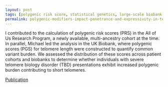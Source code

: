 ```yaml
---
layout: post
tags: [polygenic risk score, statistical genetics, large-scale biobank populations, incomplete penetrance, variable expressivity, manuscript editing]
permalink: polygenic-modifiers-impact-penetrance-and-expressivity-in-telomere-biology-disorders
---
```


I contributed to the calculation of polygenic risk scores (PRS) in the All of Us Research Program, a newly available, multi-ancestry cohort at the time. In parallel, Michael led the analysis in the UK Biobank, where polygenic scores (PGS) for telomere length were constructed to quantify common variant burden. We assessed the distribution of these scores across patient cohorts and biobanks to determine whether individuals with severe telomere biology disorder (TBD) presentations exhibit increased polygenic burden contributing to short telomeres. 

[Publication](https://www.jci.org/articles/view/191107)

